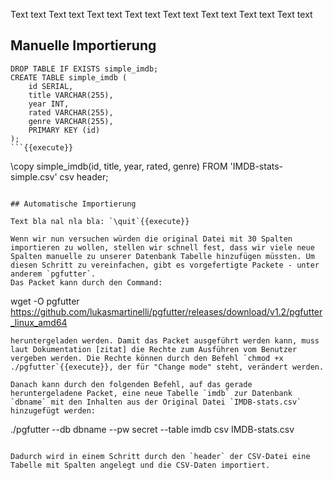 Text text Text text Text text Text text Text text Text text Text text Text text

## Manuelle Importierung
```
DROP TABLE IF EXISTS simple_imdb;
CREATE TABLE simple_imdb (
    id SERIAL,
    title VARCHAR(255),
    year INT,
    rated VARCHAR(255),
    genre VARCHAR(255),
    PRIMARY KEY (id)
);
```{{execute}}

```
\copy simple_imdb(id, title, year, rated, genre) 
    FROM 'IMDB-stats-simple.csv' 
    csv header;
```{{execute}}

## Automatische Importierung

Text bla nal nla bla: `\quit`{{execute}}

Wenn wir nun versuchen würden die original Datei mit 30 Spalten importieren zu wollen, stellen wir schnell fest, dass wir viele neue Spalten manuelle zu unserer Datenbank Tabelle hinzufügen müssten. Um diesen Schritt zu vereinfachen, gibt es vorgefertigte Packete - unter anderem `pgfutter`.
Das Packet kann durch den Command:
```
wget -O pgfutter https://github.com/lukasmartinelli/pgfutter/releases/download/v1.2/pgfutter_linux_amd64
```{{execute}}
heruntergeladen werden. Damit das Packet ausgeführt werden kann, muss laut Dokumentation [zitat] die Rechte zum Ausführen vom Benutzer vergeben werden. Die Rechte können durch den Befehl `chmod +x ./pgfutter`{{execute}}, der für "Change mode" steht, verändert werden.

Danach kann durch den folgenden Befehl, auf das gerade heruntergeladene Packet, eine neue Tabelle `imdb` zur Datenbank `dbname` mit den Inhalten aus der Original Datei `IMDB-stats.csv` hinzugefügt werden:
```
./pgfutter 
    --db dbname 
    --pw secret 
    --table imdb 
    csv IMDB-stats.csv
```{{execute}}

Dadurch wird in einem Schritt durch den `header` der CSV-Datei eine Tabelle mit Spalten angelegt und die CSV-Daten importiert.
  
